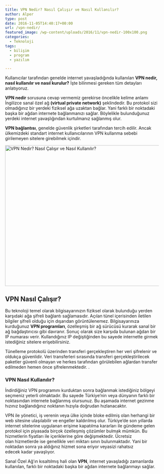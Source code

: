 ```yaml
---
title: VPN Nedir? Nasıl Çalışır ve Nasıl Kullanılır?
author: Alper
type: post
date: 2016-11-05T14:40:17+00:00
url: /vpn-nedir/
featured_image: /wp-content/uploads/2016/11/vpn-nedir-100x100.png
categories:
  - Teknoloji
tags:
  - bilişim
  - program
  - yazılım

---
```

Kullanıcılar tarafından genelde internet yavaşladığında kullanılan **VPN nedir, nasıl kullanılır ve nasıl kurulur?** İşte bilinmesi gereken tüm detayları anlatıyoruz.

**VPN nedir** sorusuna cevap vermemiz gerekirse öncelikle kelime anlamı İngilizce sanal özel ağ **(virtual private network)** şeklindedir. Bu protokol sizi olmadığınız bir yerdeki fiziksel ağa uzaktan bağlar. Yani farklı bir noktadaki başka bir ağdan internete bağlanmanızı sağlar. Böylelikle bulunduğunuz yerdeki internet yavaşlığından kurtulmanız sağlanmış olur.

**VPN bağlantısı**, genelde güvenlik şirketleri tarafından tercih edilir. Ancak ülkemizdeki standart internet kullanıcılarının VPN kullanma sebebi girilemeyen sitelere girebilmek içindir.

[<img class="alignnone wp-image-17185 size-full" title="VPN Nedir? Nasıl Çalışır ve Nasıl Kullanılır?" src="https://www.murekkep.org/wp-content/uploads/2016/11/vpn-nedir.png" alt="VPN Nedir? Nasıl Çalışır ve Nasıl Kullanılır?" width="950" height="460" srcset="https://www.murekkep.org/wp-content/uploads/2016/11/vpn-nedir.png 950w, https://www.murekkep.org/wp-content/uploads/2016/11/vpn-nedir-768x372.png 768w, https://www.murekkep.org/wp-content/uploads/2016/11/vpn-nedir-400x194.png 400w, https://www.murekkep.org/wp-content/uploads/2016/11/vpn-nedir-50x24.png 50w, https://www.murekkep.org/wp-content/uploads/2016/11/vpn-nedir-125x61.png 125w, https://www.murekkep.org/wp-content/uploads/2016/11/vpn-nedir-300x145.png 300w" sizes="(max-width: 950px) 100vw, 950px" />][1]

## VPN Nasıl Çalışır?

Bu teknoloji temel olarak bilgisayarınızın fiziksel olarak bulunduğu yerden karşıdaki ağa şifreli bağlantı sağlamasıdır. Açılan tünel içerisinden iletilen bilgiler şifreli olduğu için dışarıdan görüntülenemez. Bilgisayarınıza kurduğunuz **VPN programları**, özelleşmiş bir ağ sürücüsü kurarak sanal bir ağ bağdaştırıcısı gibi davranır. Sonuç olarak size karşıda bulunan ağdan bir IP numarası verir. Kullandığınız IP değiştiğinden bu sayede internette girmek istediğiniz sitelere erişebilirsiniz.

Tünelleme protokolü üzerinden transferi gerçekleştiren her veri şifrelenir ve oldukça güvenlidir. Veri transferleri sırasında transferi gerçekleştirilecek paketler güvenli olmayan ve herkes tarafından görülebilen ağlardan transfer edilmeden hemen önce şifrelenmektedir. .

### VPN Nasıl Kullanılır?

İndirdiğiniz VPN programını kurduktan sonra bağlanmak istediğiniz bölgeyi seçmeniz yeterli olmaktadır. Bu sayede Türkiye&#8217;nin veya dünyanın farklı bir noktasından internete bağlanmış olursunuz. Bu aşamada internet gezinme hızınız bağlandığınız noktanın hızıyla doğrudan hızlanacaktır.

VPN ile yönetici, iş verenin veya ülke içinde bloke edilmiş olan herhangi bir web sitesine ulaşılabilir ve engeller kaldırılmış olur. Türkiye&#8217;de son yıllarda internet sitelerine uygulanan erişime kapatılma kararları ile gündeme gelen protokol için piyasada birçok özelleşmiş çözümler bulmak mümkün. Bu hizmetlerin fiyatları ile içeriklerine göre değişmektedir. Ücretsiz olan hizmetlerde ise genellikle veri miktarı sınırı bulunmaktadır. Yani bir noktadan sonra ya aldığınız hizmet sona eriyor veyasizi rahatsız edecek kadar yavaşlıyor.

Sanal Özel Ağ&#8217;ın kısaltılmış hali olan **VPN**, internet yavaşladığı zamanlarda kullanılan, farklı bir noktadaki başka bir ağdan internete bağlanmayı sağlar.

 [1]: https://www.murekkep.org/wp-content/uploads/2016/11/vpn-nedir.png